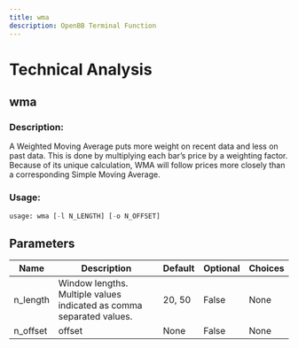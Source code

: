 ```yaml
---
title: wma
description: OpenBB Terminal Function
---
```


# Technical Analysis

## wma

### Description: 

A Weighted Moving Average puts more weight on recent data and less on past data. This is done by multiplying each bar’s price by a weighting factor. Because of its unique calculation, WMA will follow prices more closely than a corresponding Simple Moving Average.

### Usage: 
```python
usage: wma [-l N_LENGTH] [-o N_OFFSET]
```

## Parameters

| Name | Description | Default | Optional | Choices |
| ---- | ----------- | ------- | -------- | ------- |
| n_length | Window lengths. Multiple values indicated as comma separated values. | 20, 50 | False | None |
| n_offset | offset | None | False | None |


